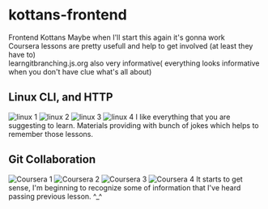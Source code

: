# kottans-frontend
Frontend Kottans
Maybe when I'll start this again it's gonna work
<br>
Coursera lessons are pretty usefull and help to get involved (at least they have to)
<br>
learngitbranching.js.org also very informative( everything looks informative when you don't have clue what's all about)
## Linux CLI, and HTTP
![linux 1](https://user-images.githubusercontent.com/109952232/184617878-888f5cbb-8f6d-41bc-bcf1-362efefe84fd.png)
![linux 2](https://user-images.githubusercontent.com/109952232/184617881-13af42fa-5523-41e9-979a-717a9ae98a5b.png)
![linux 3](https://user-images.githubusercontent.com/109952232/184617883-21a496dc-3820-4774-8ee5-b1353d56f137.png)
![linux 4](https://user-images.githubusercontent.com/109952232/184617884-03b182ac-3347-4231-ae54-9c7581172f2f.png)
I like everything that you are suggesting to learn. Materials providing with bunch of jokes which helps to remember those lessons. 
## Git Collaboration
![Coursera 1](https://user-images.githubusercontent.com/109952232/185764060-008a6e89-36ec-4460-aa4f-e7d8ad572007.png)
![Coursera 2](https://user-images.githubusercontent.com/109952232/185764061-f3e55ed5-8ec4-40c0-b201-414c80c70229.png)
![Coursera 3](https://user-images.githubusercontent.com/109952232/185764062-a9374bba-27a6-4887-9586-0a696b726871.png)
![Coursera 4](https://user-images.githubusercontent.com/109952232/185764063-98ae8470-5782-4564-8b27-c3ca74dc734f.png)
It starts to get sense, I'm beginning to recognize some of information that I've heard passing previous lesson.
^_^
